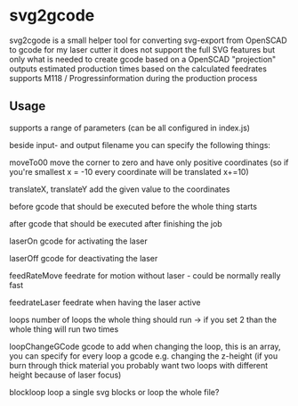 # svg2gcode

svg2cgode is a small helper tool for converting svg-export from OpenSCAD to gcode for my laser cutter
it does not support the full SVG features but only what is needed to create gcode based on a OpenSCAD "projection"
outputs estimated production times based on the calculated feedrates
supports M118 / Progressinformation during the production process

## Usage

supports a range of parameters (can be all configured in index.js)

beside input- and output filename you can specify the following things:

moveTo00 
move the corner to zero and have only positive coordinates (so if you're smallest x = -10 every coordinate will be translated x+=10)

translateX, translateY
add the given value to the coordinates

before
gcode that should be executed before the whole thing starts

after
gcode that should be executed after finishing the job

laserOn
gcode for activating the laser

laserOff
gcode for deactivating the laser

feedRateMove
feedrate for motion without laser - could be normally really fast

feedrateLaser
feedrate when having the laser active

loops
number of loops the whole thing should run -> if you set 2 than the whole thing will run two times

loopChangeGCode 
gcode to add when changing the loop, this is an array, you can specify for every loop a gcode e.g. changing the z-height (if you burn through thick material you probably want two loops with different height because of laser focus)

blockloop
loop a single svg blocks or loop the whole file?
